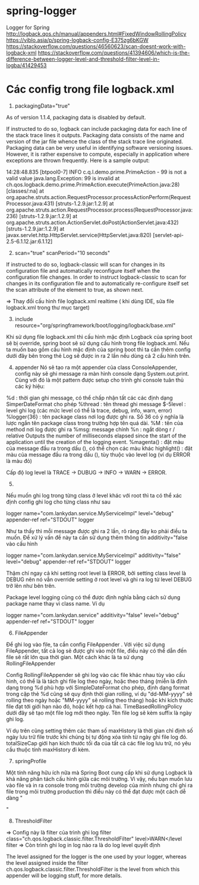 # spring-logger
Logger for Spring
http://logback.qos.ch/manual/appenders.html#FixedWindowRollingPolicy
https://viblo.asia/p/spring-logback-config-E375zg6bKGW
https://stackoverflow.com/questions/46560623/scan-doesnt-work-with-logback-xml
https://stackoverflow.com/questions/41394606/which-is-the-difference-between-logger-level-and-threshold-filter-level-in-logba/41429453

# Các config trong file logback.xml

1. packagingData="true"

As of version 1.1.4, packaging data is disabled by default.

If instructed to do so, logback can include packaging data for each line of the stack trace lines it outputs. Packaging data consists of the name and version of the jar file whence the class of the stack trace line originated. Packaging data can be very useful in identifying software versioning issues. However, it is rather expensive to compute, especially in application where exceptions are thrown frequently. Here is a sample output:

14:28:48.835 [btpool0-7] INFO  c.q.l.demo.prime.PrimeAction - 99 is not a valid value
java.lang.Exception: 99 is invalid
  at ch.qos.logback.demo.prime.PrimeAction.execute(PrimeAction.java:28) [classes/:na]
  at org.apache.struts.action.RequestProcessor.processActionPerform(RequestProcessor.java:431) [struts-1.2.9.jar:1.2.9]
  at org.apache.struts.action.RequestProcessor.process(RequestProcessor.java:236) [struts-1.2.9.jar:1.2.9]
  at org.apache.struts.action.ActionServlet.doPost(ActionServlet.java:432) [struts-1.2.9.jar:1.2.9]
  at javax.servlet.http.HttpServlet.service(HttpServlet.java:820) [servlet-api-2.5-6.1.12.jar:6.1.12]

2. scan="true" scanPeriod="10 seconds"

If instructed to do so, logback-classic will scan for changes in its configuration file and automatically reconfigure itself when the configuration file changes. In order to instruct logback-classic to scan for changes in its configuration file and to automatically re-configure itself set the scan attribute of the <configuration> element to true, as shown next.

=> Thay đổi cấu hình file logback.xml realtime ( khi dùng IDE, sửa file logback.xml trong thư mục target)

3. include resource="org/springframework/boot/logging/logback/base.xml"

Khi sử dụng file logback.xml thì cấu hình mặc định Logback của spring boot sẽ bị override, spring boot sẽ sử dụng cấu hình trong file logback.xml. Nếu ta muốn bao gồm cấu hình mặc định của spring boot thì ta cần thêm config dưới đây bên trong thẻ <configuration>
Log sẽ được in ra 2 lần nếu dùng cả 2 cấu hình trên.

4. appender
Nó sẽ tạo ra một appender của class ConsoleAppender, config này sẽ ghi message ra màn hình console dạng System.out.print. Cùng với đó là một pattern được setup cho trình ghi console tuân thủ các ký hiệu:

%d : thời gian ghi message, có thể chấp nhận tất các các định dạng SimperDateFormat cho phép
%thread : tên thread ghi message
$-5level : level ghi log (các mức level có thể là trace, debug, info, warn, error)
%logger{36} : tên package class nơi log được ghi ra. Số 36 có ý nghĩa là lược ngắn tên package class trong trường hợp tên quá dài.
%M : tên của method nơi log được ghi ra
%msg: message chính
%n : ngắt dòng
r / relative	Outputs the number of milliseconds elapsed since the start of the application until the creation of the logging event.
%magenta() : đặt màu của message đầu ra trong dấu (), có thể chọn các màu khác
highlight() : đặt màu của message đầu ra trong dấu (), tùy thuộc vào level log (ví dụ ERROR là màu đỏ)

Cấp độ log level là TRACE -> DUBUG -> INFO -> WARN -> ERROR.

5.

Nếu muốn ghi log trong từng class ở level khác với root thì ta có thể xác định config ghi log cho từng class như sau

logger name="com.lankydan.service.MyServiceImpl" level="debug"
  appender-ref ref="STDOUT" 
logger

Như ta thấy thì mỗi message được ghi ra 2 lần, rõ ràng đây ko phải điều ta muốn. Để xử lý vấn đề này ta cần sử dụng thêm thông tin additivity="false vào cấu hình

logger name="com.lankydan.service.MyServiceImpl" additivity="false" level="debug"
  appender-ref ref="STDOUT" 
logger

Thậm chí ngay cả khi setting root level là ERROR, bởi setting class level là DEBUG nên nó vẫn override setting ở root level và ghi ra log từ level DEBUG trở lên như bên trên.

Package level logging cũng có thể được định nghĩa bằng cách sử dụng package name thay vì class name. Ví dụ

logger name="com.lankydan.service" additivity="false" level="debug"
  appender-ref ref="STDOUT" 
logger

6. FileAppender

Để ghi log vào file, ta cần config FileAppender . Với việc sử dụng FileAppender, tất cả log sẽ được ghi vào một file, điều này có thể dẫn đến file sẽ rất lớn qua thời gian. Một cách khác là ta sử dụng RollingFileAppender

Config RollingFileAppender sẽ ghi log vào các file khác nhau tùy vào cấu hình, có thể là là tách ghi file log theo ngày, hoặc theo tháng (miễn là định dạng trong %d phù hợp với SimpleDateFormat cho phép, định dạng format trong cặp thẻ %d cũng sẽ quy định thời gian rolling, ví dụ "dd-MM-yyyy" sẽ rolling theo ngày hoặc "MM-yyyy" sẽ rolling theo tháng) hoặc khi kích thước file đạt tới giới hạn nào đó, hoặc kết hợp cả hai.
TimeBasedRollingPolicy dưới đây sẽ tạo một file log mới theo ngày. Tên file log sẽ kèm suffix là ngày ghi log.

Ví dụ trên cũng setting thêm các tham số maxHistory là thời gian chỉ định số ngày lưu trữ file trước khi chúng bị tự động xóa tính từ ngày ghi file log đó. totalSizeCap giới hạn kích thước tối đa của tất cả các file log lưu trữ, nó yêu cầu thuộc tính maxHistory đi kèm.

7. springProfile

Một tính năng hữu ích nữa mà Spring Boot cung cấp khi sử dụng Logback là khả năng phân tách cấu hình giữa các môi trường. Vì vậy, nếu bạn muốn lưu vào file và in ra console trong môi trường develop của mình nhưng chỉ ghi ra file trong môi trường production thì điều này có thể đạt được một cách dễ dàng
"<?xml version="1.0" encoding="UTF-8"?>
<configuration>

  <!-- config for STDOUT and SAVE-TO-FILE -->

  <springProfile name="dev">
    <root level="info">
      <appender-ref ref="STDOUT"/>
      <appender-ref ref="SAVE-TO-FILE"/>
    </root>
    <logger name="com.lankydan.service.MyServiceImpl" additivity="false" level="debug">
      <appender-ref ref="STDOUT"/>
      <appender-ref ref="SAVE-TO-FILE"/>
    </logger>
  </springProfile>

  <springProfile name="prod">
    <root level="info">
      <appender-ref ref="SAVE-TO-FILE"/>
    </root>
    <logger name="com.lankydan.service.MyServiceImpl" additivity="false" level="error">
      <appender-ref ref="SAVE-TO-FILE"/>
    </logger>
  </springProfile>

</configuration>    "

8. ThresholdFilter

=> Config này là filter của trình ghi log 
filter class="ch.qos.logback.classic.filter.ThresholdFilter"
      level>WARN</level
filter
=> Còn trình ghi log in log nào ra là do log level quyết định
    
    

The level assigned for the logger is the one used by your logger, whereas the level assigned inside the filter ch.qos.logback.classic.filter.ThresholdFilter is the level from which this appender will be logging stuff, for more details.

